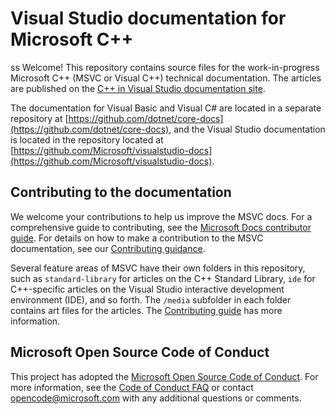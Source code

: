 # Visual Studio documentation for Microsoft C++
ss
Welcome! This repository contains source files for the work-in-progress Microsoft C++ (MSVC or Visual C++) technical documentation. The articles are published on the [C++ in Visual Studio documentation site](https://learn.microsoft.com/cpp).

The documentation for Visual Basic and Visual C# are located in a separate repository at [https://github.com/dotnet/core-docs](https://github.com/dotnet/core-docs), and the Visual Studio documentation is located in the repository located at [https://github.com/Microsoft/visualstudio-docs](https://github.com/Microsoft/visualstudio-docs).

## Contributing to the documentation

We welcome your contributions to help us improve the MSVC docs. For a comprehensive guide to contributing, see the [Microsoft Docs contributor guide](https://learn.microsoft.com/contribute). For details on how to make a contribution to the MSVC documentation, see our [Contributing guidance](CONTRIBUTING.md).

Several feature areas of MSVC have their own folders in this repository, such as `standard-library` for articles on the C++ Standard Library, `ide` for C++-specific articles on the Visual Studio interactive development environment (IDE), and so forth. The `/media` subfolder in each folder contains art files for the articles. The [Contributing guide](CONTRIBUTING.md) has more information.

## Microsoft Open Source Code of Conduct

This project has adopted the [Microsoft Open Source Code of Conduct](https://opensource.microsoft.com/codeofconduct/). For more information, see the [Code of Conduct FAQ](https://opensource.microsoft.com/codeofconduct/faq/) or contact [opencode@microsoft.com](mailto:opencode@microsoft.com) with any additional questions or comments.
